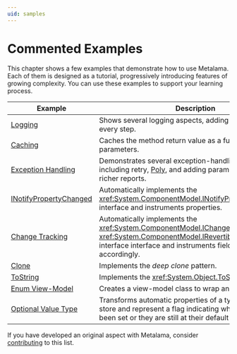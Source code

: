 ```yaml
---
uid: samples
---
```


# Commented Examples

This chapter shows a few examples that demonstrate how to use Metalama. Each of them is designed as a tutorial, progressively introducing features of growing complexity. You can use these examples to support your learning process. 

| Example                               | Description                                                                                                     |
|---------------------------------------|-----------------------------------------------------------------------------------------------------------------|
| [Logging](log/README.md)              | Shows several logging aspects, adding complexity at every step.                                                |
| [Caching](caching/README.md)          | Caches the method return value as a function of its parameters.                                                 |
| [Exception Handling](exception-handling/README.md) | Demonstrates several exception-handling strategies including retry, [Poly](https://github.com/App-vNext/Polly), and adding parameter values for richer reports. |
| [INotifyPropertyChanged](notifypropertychanged/README.md) | Automatically implements the <xref:System.ComponentModel.INotifyPropertyChanged> interface and instruments properties. |
| [Change Tracking](change-tracking/README.md)              | Automatically implements the <xref:System.ComponentModel.IChangeTracking> or <xref:System.ComponentModel.IRevertibleChangeTracking> interface  interface and instruments fields and properties accordingly.                      |
| [Clone](clone/README.md)              | Implements the _deep clone_ pattern.                                                                             |
| [ToString](tostring/README.md)        | Implements the <xref:System.Object.ToString*> method.                                                           |
| [Enum View-Model](enum-viewmodel/README.md) | Creates a view-model class to wrap an enum value.                                                                |
| [Optional Value Type](optional-value/README.md) | Transforms automatic properties of a type to make them store and represent a flag indicating whether they have been set or they are still at their default value. |

If you have developed an original aspect with Metalama, consider [contributing](contributing.md) to this list.
